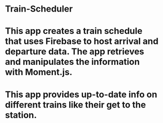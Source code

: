 # Train-Scheduler

# This app creates a train schedule that uses Firebase to host arrival and departure data. The app retrieves and manipulates the information with Moment.js. 

# This app provides up-to-date info on different trains like their get to the station.
